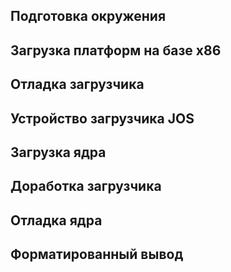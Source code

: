## Подготовка окружения

## Загрузка платформ на базе x86

## Отладка загрузчика

## Устройство загрузчика JOS

## Загрузка ядра

## Доработка загрузчика

## Отладка ядра

## Форматированный вывод
